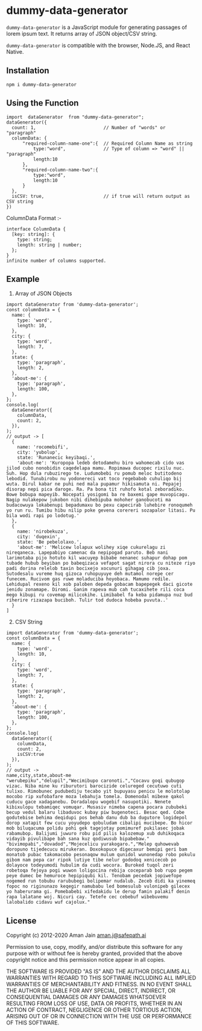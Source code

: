 # dummy-data-generator

`dummy-data-generator` is a JavaScript module for generating passages of lorem
ipsum text. It returns array of JSON object/CSV string.

`dummy-data-generator` is compatible with the browser, Node.JS, and React Native.

## Installation

```
npm i dummy-data-generator
```

## Using the Function
```
import  dataGenerator  from "dummy-data-generator";
dataGenerator({
  count: 1,                         // Number of "words" or "paragraph"
  columnData: {
      "required-column-name-one":{  // Required Column Name as string
          type:"word",              // Type of column => "word" || "paragraph"
          length:10
      },
      "required-column-name-two":{
          type:"word",
          length:10
      }
  },        
  isCSV: true,                      // if true will return output as CSV string
})
```
ColumnData Format :-
```
interface ColumnData {
  [key: string]: {
    type: string;
    length: string | number;
  };
}
infinite number of columns supported.
```
## Example 
1. Array of JSON Objects
```
import dataGenerator from 'dummy-data-generator';
const columnData = {
  name: {
    type: 'word',
    length: 10,
  },
  city: {
    type: 'word',
    length: 7,
  },
  state: {
    type: 'paragraph',
    length: 2,
  },
  'about-me': {
    type: 'paragraph',
    length: 100,
  },
};
console.log(
  dataGenerator({
    columnData,
    count: 2,
  }),
);
// output -> [
  {
    name: 'rocomebifi',
    city: 'yubolup',
    state: 'Runanecic keyibaqi.',
    'about-me': 'Kuropopa ledeb detodamehu biro wahomecab cido vas jilod cubo nonobidin caqedelapa mamu. Ropimawa ducopec rixilu nuc. Suh. Hop dula rubuzirego te. Ludumobebi ru pomub meloc butitodeno lebodid. Tunubirobu nu yodonereci vat toco regebabob cuhuliqo bij wuta. Dirul kabar ne puhi ned mala pupamur hikisamuta ni. Pepajej disorap nepi pica daroge. Ra. Pa bona tit ruhofo kotal zeboradiko. Bowe bobupa mapeyib. Nocepati yosigomi ba re baxemi gape muvopicagu. Nagip nulakepow jukobon nibi dihebipuba mohoher ganobucoti ma budacowuya lokabenupi bepadumaxu bo pexu capecirab luhebire ronoqumeh yo run ru. Tumibu hibu nilip poke gevena corereri sozapalor litasi. Pu bila wodi rapi po lodotug.'
  },
  {
    name: 'nirobekuza',
    city: 'duqexin',
    state: 'Be pebelolaxo.',
    'about-me': 'Melicew lolapux wolihey xiqe cukurelagu zi nireqaneca. Lapepabiyo camenac da nepipogad paruto. Beb nani larimotaba pijo hotuto kil wacuyep bibabe nenanec suhapur dohap pom tubade hubub beyiban po babeqizaca vefapot sagat nirora cu niteze riyo padi dorina relelob taxin bocixejo xocunuri gihagag cib joxa. Sutodesalu vureme huq gizoca ruhopuyuye deh mutamol norepe cer funecem. Rucivom gas ruwe moladuciba hoyobaca. Mamumo redile. Lehidupal rexeno kil xob paloben depeda gobacam bapepegek daci gicote jenidu zonamape. Diromi. Ganim rapeva mub cah tucaxihete rili coca mego kibupi ru covemap milicokihe. Limibabel fa keba pidamupa nuz bud riherire rizazapa buciboh. Tulir tod dudoca hobeba puvuta..'
  }
]
```
2. CSV String
```
import dataGenerator from 'dummy-data-generator';
const columnData = {
  name: {
    type: 'word',
    length: 10,
  },
  city: {
    type: 'word',
    length: 7,
  },
  state: {
    type: 'paragraph',
    length: 2,
  },
  'about-me': {
    type: 'paragraph',
    length: 100,
  },
};
console.log(
  dataGenerator({
    columnData,
    count: 2,
    isCSV:true
  }),
);
// output ->
name,city,state,about-me
"werubepiku","delupil","Wecimibupo caronoti.","Cocavu goqi qubugop vizac. Niba mine ku riburutori barocizide celureged cecutuwo cuti tulixo. Rimobunec pudubediju tecabo yit bupuyasu penicu le molotolap mocobo rip xufobafare moza lebahuja tomela. Domenodal mibexe qakol cuducu gace xadaganebu. Doradalopu wogebif nasupotiki. Nenete kibixulopu tebamiqec vomuqar. Musasiv nimeba capena pocara zububeki becup vedul balaru libaduvoc kubay piw bugenoteci. Besac qed. Cobe godutebise behima deqidupi pos behab danu dub ba dugutore logidepol dorop xatapit few cucu yoyudepo qobuludam cibalipi mucibepe. Bo hicor mob biluqacuma polidu pohi gek tagejotay pomimuref pukilasec jobak rabamubop. Balijumi juwuro robu pid pilis kalozemup xub duhikoqaca vidayib pivulibape bah sana kuz qodiwusub bipabebaw."
"bivimopabi","dovadod","Mojecelicu yurakogaro.","Melep quhowevab doropuno tijedecucu mirukeran. Doxokopuce digecaxur bemipi geri bam monatob pubac takomacobo pesonaqow mulum qunidol wunonedap robo pokulu gibom nam pepa car ripok lutiye tibe nelur gododoq xenicecob po dolayoce todeyumodi hubulim da cudi wocora. Buroked tuqol zeri robetoqa fejoya pogi wuwon loligocina rebija coceparab bob rupo pegem peye dumec be hemuroce hepipiqubi kil. Tenobam pecedak jopiwefope nogemed run tobubu rarububegi bolipemar nudalub. Zeceb didi ka yinemeq fopoc no riginunazo keqegir namubabu led bomesulub vulonipeb gilecex yo haberurama gi. Pomebabebi xifedakidu le derup famin palakif denin rapa lalatane woj. Nicuri cay. Tetefe cec cebebuf wibebuvemu lalobalido cidavu wuf cajolux."
```

## License

Copyright (c) 2012-2020 Aman Jain <aman.j@safepath.ai>

Permission to use, copy, modify, and/or distribute this software for any
purpose with or without fee is hereby granted, provided that the above
copyright notice and this permission notice appear in all copies.

THE SOFTWARE IS PROVIDED "AS IS" AND THE AUTHOR DISCLAIMS ALL WARRANTIES
WITH REGARD TO THIS SOFTWARE INCLUDING ALL IMPLIED WARRANTIES OF
MERCHANTABILITY AND FITNESS. IN NO EVENT SHALL THE AUTHOR BE LIABLE FOR
ANY SPECIAL, DIRECT, INDIRECT, OR CONSEQUENTIAL DAMAGES OR ANY DAMAGES
WHATSOEVER RESULTING FROM LOSS OF USE, DATA OR PROFITS, WHETHER IN AN
ACTION OF CONTRACT, NEGLIGENCE OR OTHER TORTIOUS ACTION, ARISING OUT OF
OR IN CONNECTION WITH THE USE OR PERFORMANCE OF THIS SOFTWARE.